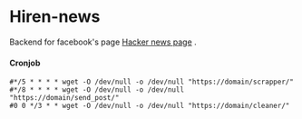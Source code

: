 # Hiren-news 

Backend for facebook's page [Hacker news page](https://www.facebook.com/hn.hiren.news) .

#### Cronjob
```
#*/5 * * * * wget -O /dev/null -o /dev/null "https://domain/scrapper/"
#*/8 * * * * wget -O /dev/null -o /dev/null "https://domain/send_post/"
#0 0 */3 * * wget -O /dev/null -o /dev/null "https://domain/cleaner/"
```
